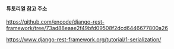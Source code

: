 #### 튜토리얼 참고 주소
https://github.com/encode/django-rest-framework/tree/73ad88eaae2f49bfd09508f2dcd6446677800a26





https://www.django-rest-framework.org/tutorial/1-serialization/
